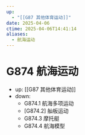 ```yaml
---
up:
  - "[[G87 其他体育运动]]"
date: 2025-04-06
ctime: 2025-04-06T14:41:14
aliases:
  - 航海运动
---
```


# G874 航海运动

- up: [[G87 其他体育运动]]
- down:	
	- G874.1 航海多项运动
	- [G874.2] 舢板运动
	- G874.3 摩托艇
	- G874.4 航海模型
	
